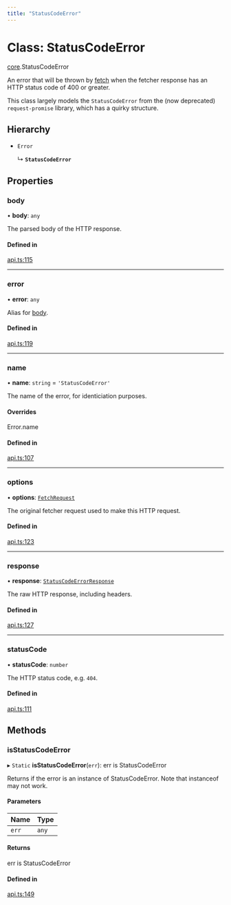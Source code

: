 ```yaml
---
title: "StatusCodeError"
---
```

# Class: StatusCodeError

[core](../modules/core.md).StatusCodeError

An error that will be thrown by [fetch](../interfaces/core.Fetcher.md#fetch) when the fetcher response has an
HTTP status code of 400 or greater.

This class largely models the `StatusCodeError` from the (now deprecated) `request-promise` library,
which has a quirky structure.

## Hierarchy

- `Error`

  ↳ **`StatusCodeError`**

## Properties

### body

• **body**: `any`

The parsed body of the HTTP response.

#### Defined in

[api.ts:115](https://github.com/coda/packs-sdk/blob/main/api.ts#L115)

___

### error

• **error**: `any`

Alias for [body](core.StatusCodeError.md#body).

#### Defined in

[api.ts:119](https://github.com/coda/packs-sdk/blob/main/api.ts#L119)

___

### name

• **name**: `string` = `'StatusCodeError'`

The name of the error, for identiciation purposes.

#### Overrides

Error.name

#### Defined in

[api.ts:107](https://github.com/coda/packs-sdk/blob/main/api.ts#L107)

___

### options

• **options**: [`FetchRequest`](../interfaces/core.FetchRequest.md)

The original fetcher request used to make this HTTP request.

#### Defined in

[api.ts:123](https://github.com/coda/packs-sdk/blob/main/api.ts#L123)

___

### response

• **response**: [`StatusCodeErrorResponse`](../interfaces/core.StatusCodeErrorResponse.md)

The raw HTTP response, including headers.

#### Defined in

[api.ts:127](https://github.com/coda/packs-sdk/blob/main/api.ts#L127)

___

### statusCode

• **statusCode**: `number`

The HTTP status code, e.g. `404`.

#### Defined in

[api.ts:111](https://github.com/coda/packs-sdk/blob/main/api.ts#L111)

## Methods

### isStatusCodeError

▸ `Static` **isStatusCodeError**(`err`): err is StatusCodeError

Returns if the error is an instance of StatusCodeError. Note that instanceof may not work.

#### Parameters

| Name | Type |
| :------ | :------ |
| `err` | `any` |

#### Returns

err is StatusCodeError

#### Defined in

[api.ts:149](https://github.com/coda/packs-sdk/blob/main/api.ts#L149)
